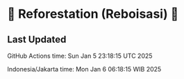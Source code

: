 
# 🌳 Reforestation (Reboisasi) 🌲

## Last Updated

GitHub Actions time: Sun Jan  5 23:18:15 UTC 2025

Indonesia/Jakarta time: Mon Jan  6 06:18:15 WIB 2025
